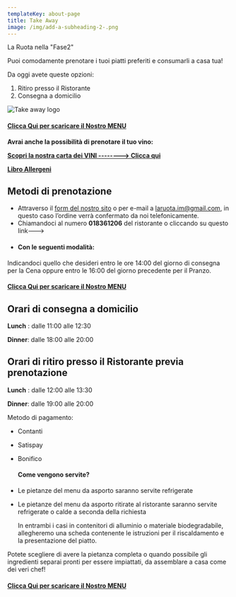 ```yaml
---
templateKey: about-page
title: Take Away
image: /img/add-a-subheading-2-.png
---
```

La Ruota nella "Fase2"

Puoi comodamente prenotare i tuoi piatti preferiti e consumarli a casa tua!

Da oggi avete queste opzioni:

1. Ritiro presso il Ristorante
2. Consegna a domicilio 

![Take away logo](/img/la-ruota-take-away.png)

#### **[Clicca Qui per scaricare il Nostro MENU](/img/la_ruota_takeaway.pdf)**

**Avrai anche la possibilità di prenotare il tuo vino:**

[](https://laruotaimperia.com/img/Allergeni_ruota.pdf)**[Scopri la nostra carta dei VINI --------> Clicca qui](https://www.laruotaimperia.it/img/carta_Vini2019.pdf)**

**[Libro Allergeni](https://laruotaimperia.com/img/Allergeni_ruota.pdf)**

## [](hattps://la_ruota.netlify.com/img/takeawayLa_ruota2.pdf)Metodi di prenotazione

* Attraverso il [form del nostro sito](/contatti) o per e-mail a [](mailto:info@laruotaimperia.com)laruota.im@gmail.com, in questo caso l’ordine verrà confermato da noi telefonicamente.
* Chiamandoci al numero **018361206** del ristorante o cliccando su questo link---> 
* #### Con le seguenti modalità:

Indicandoci quello che desideri entro le ore 14:00 del giorno di consegna per la Cena oppure entro le 16:00 del giorno precedente per il Pranzo.

#### **[Clicca Qui per scaricare il Nostro MENU](/img/la_ruota_takeaway.pdf)**

## Orari di consegna a domicilio

**Lunch** : dalle 11:00 alle 12:30 

**Dinner**: dalle 18:00 alle 20:00

## Orari di ritiro presso il Ristorante previa prenotazione

**Lunch** : dalle 12:00 alle 13:30

**Dinner**: dalle 19:00 alle 20:00

Metodo di pagamento:

* Contanti
* Satispay
* Bonifico

  #### Come vengono servite?
* Le pietanze del menu da asporto saranno servite refrigerate 
* Le pietanze del menu da asporto ritirate al ristorante saranno servite refrigerate o calde a seconda della richiesta 

  In entrambi i casi in contenitori di alluminio o materiale biodegradabile, allegheremo una scheda contenente le istruzioni per il riscaldamento e la presentazione del piatto.

Potete scegliere di avere la pietanza completa o quando possibile gli ingredienti separai pronti per essere impiattati, da assemblare a casa come dei veri chef!

#### **[Clicca Qui per scaricare il Nostro MENU](/img/la_ruota_takeaway.pdf)**